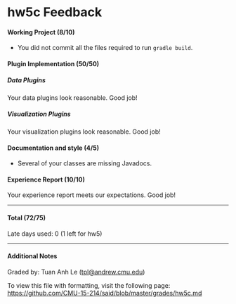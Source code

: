 hw5c Feedback
============


#### Working Project (8/10)
* You did not commit all the files required to run `gradle build`.

#### Plugin Implementation (50/50)
##### Data Plugins
Your data plugins look reasonable. Good job!
##### Visualization Plugins
Your visualization plugins look reasonable. Good job!

#### Documentation and style (4/5)
* Several of your classes are missing Javadocs.

#### Experience Report (10/10)
Your experience report meets our expectations. Good job!

---


#### Total (72/75)


Late days used: 0 (1 left for hw5)


---


#### Additional Notes


Graded by: Tuan Anh Le (tpl@andrew.cmu.edu)


To view this file with formatting, visit the following page: https://github.com/CMU-15-214/said/blob/master/grades/hw5c.md